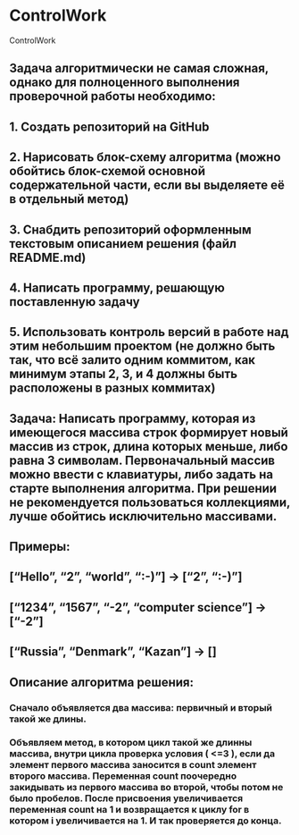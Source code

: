# ControlWork
ControlWork

## Задача алгоритмически не самая сложная, однако для полноценного выполнения проверочной работы необходимо:

## 1. Создать репозиторий на GitHub
## 2. Нарисовать блок-схему алгоритма (можно обойтись блок-схемой основной содержательной части, если вы выделяете её в отдельный метод)
## 3. Снабдить репозиторий оформленным текстовым описанием решения (файл README.md)
## 4. Написать программу, решающую поставленную задачу
## 5. Использовать контроль версий в работе над этим небольшим проектом (не должно быть так, что всё залито одним коммитом, как минимум этапы 2, 3, и 4 должны быть расположены в разных коммитах)

## Задача: Написать программу, которая из имеющегося массива строк формирует новый массив из строк, длина которых меньше, либо равна 3 символам. Первоначальный массив можно ввести с клавиатуры, либо задать на старте выполнения алгоритма. При решении не рекомендуется пользоваться коллекциями, лучше обойтись исключительно массивами.

## Примеры:
## [“Hello”, “2”, “world”, “:-)”] → [“2”, “:-)”]
## [“1234”, “1567”, “-2”, “computer science”] → [“-2”]
## [“Russia”, “Denmark”, “Kazan”] → []



## Описание алгоритма решения:
### Сначало объявляется два массива: первичный и вторый такой же длины.
###  Объявляем метод, в котором цикл такой же длинны массива, внутри цикла проверка условия ( <=3 ), если да элемент первого массива заносится в count элемент второго массива. Переменная count поочередно закидывать из первого массива во второй, чтобы потом не было пробелов. После присвоения увеличивается переменная count на 1 и возвращается к циклу for в котором i увеличивается на 1. И так проверяется до конца.
